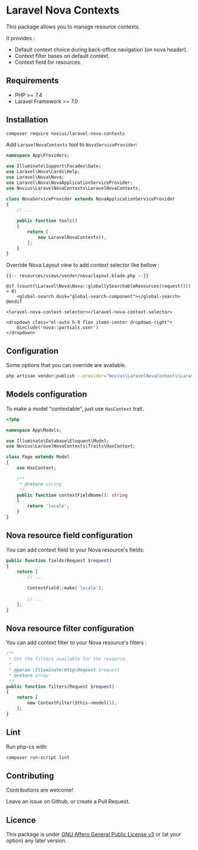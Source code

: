 # Laravel Nova Contexts

This package allows you to manage resource contexts.

It provides :

* Default context choice during back-office navigation (on nova header).
* Context filter bases on default context.
* Context field for resources.

## Requirements

* PHP >= 7.4
* Laravel Framework >= 7.0

## Installation

```sh
composer require novius/laravel-nova-contexts
```

Add `LaravelNovaContexts` tool to `NovaServiceProvider`: 

```php
namespace App\Providers;

use Illuminate\Support\Facades\Gate;
use Laravel\Nova\Cards\Help;
use Laravel\Nova\Nova;
use Laravel\Nova\NovaApplicationServiceProvider;
use Novius\LaravelNovaContexts\LaravelNovaContexts;

class NovaServiceProvider extends NovaApplicationServiceProvider
{
    // ...
    
    public function tools()
    {
        return [
            new LaravelNovaContexts(),
        ];
    }
}

```

Override Nova Layout view to add context selector like bellow :

```blade
{{-- resources/views/vendor/nova/layout.blade.php --}}

@if (count(\Laravel\Nova\Nova::globallySearchableResources(request())) > 0)
    <global-search dusk="global-search-component"></global-search>
@endif

<laravel-nova-context-selector></laravel-nova-context-selector>

<dropdown class="ml-auto h-9 flex items-center dropdown-right">
    @include('nova::partials.user')
</dropdown>
```

## Configuration

Some options that you can override are available.

```sh
php artisan vendor:publish --provider="Novius\LaravelNovaContexts\LaravelNovaContextsServiceProvider" --tag="config"
```

## Models configuration

To make a model "contextable", just use `HasContext` trait.

```php
<?php

namespace App\Models;

use Illuminate\Database\Eloquent\Model;
use Novius\LaravelNovaContexts\Traits\HasContext;

class Page extends Model
{
    use HasContext;

    /**
     * @return string
     */
    public function contextFieldName(): string
    {
        return 'locale';
    }
}
```

## Nova resource field configuration

You can add context field to your Nova resource's fields:

```php
public function fields(Request $request)
{
    return [
        // ...
        
        ContextField::make('locale'),
        
        // ...
    ];
}
```

## Nova resource filter configuration

You can add context filter to your Nova resource's filters :

```php
/**
 * Get the filters available for the resource.
 *
 * @param \Illuminate\Http\Request $request
 * @return array
 */
public function filters(Request $request)
{
    return [
        new ContextFilter($this->model()),
    ];
}
```

## Lint

Run php-cs with:

```sh
composer run-script lint
```

## Contributing

Contributions are welcome!

Leave an issue on Github, or create a Pull Request.

## Licence

This package is under [GNU Affero General Public License v3](http://www.gnu.org/licenses/agpl-3.0.html) or (at your option) any later version.
